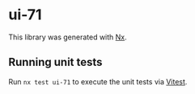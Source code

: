 # ui-71

This library was generated with [Nx](https://nx.dev).

## Running unit tests

Run `nx test ui-71` to execute the unit tests via [Vitest](https://vitest.dev/).
